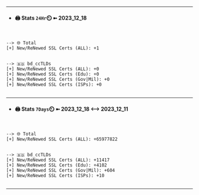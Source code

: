 

---
- #### 🖨️ **Stats** `24Hr`⏲️ ➼ 2023_12_18
```console


--> 🌐 Total
[+] New/ReNewed SSL Certs (ALL): +1


--> 🇧🇩 bd_ccTLDs
[+] New/ReNewed SSL Certs (ALL): +0
[+] New/ReNewed SSL Certs (Edu): +0
[+] New/ReNewed SSL Certs (Gov|Mil): +0
[+] New/ReNewed SSL Certs (ISPs): +0


```

---
- #### 🖨️ **Stats** `7Days`⏲️ ➼ 2023_12_18 <--> 2023_12_11
```console


--> 🌐 Total
[+] New/ReNewed SSL Certs (ALL): +65977822


--> 🇧🇩 bd_ccTLDs
[+] New/ReNewed SSL Certs (ALL): +11417
[+] New/ReNewed SSL Certs (Edu): +4102
[+] New/ReNewed SSL Certs (Gov|Mil): +604
[+] New/ReNewed SSL Certs (ISPs): +10


```

---

